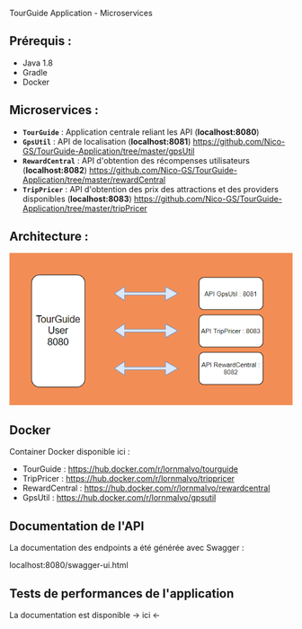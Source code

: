 TourGuide Application - Microservices


<h2>Prérequis :</h2>

* Java 1.8
* Gradle
* Docker

<h2>Microservices : </h2>

* **`TourGuide`** : Application centrale reliant les API (**localhost:8080**)
* **`GpsUtil`** : API de localisation (**localhost:8081**) https://github.com/Nico-GS/TourGuide-Application/tree/master/gpsUtil
* **`RewardCentral`** : API d'obtention des récompenses utilisateurs (**localhost:8082**) https://github.com/Nico-GS/TourGuide-Application/tree/master/rewardCentral
* **`TripPricer`** : API d'obtention des prix des attractions et des providers disponibles (**localhost:8083**) https://github.com/Nico-GS/TourGuide-Application/tree/master/tripPricer

<h2> Architecture : </h2>

![img.png](architecture.png)

<h2> Docker </h2>

Container Docker disponible ici :

* TourGuide : https://hub.docker.com/r/lornmalvo/tourguide
* TripPricer : https://hub.docker.com/r/lornmalvo/trippricer
* RewardCentral : https://hub.docker.com/r/lornmalvo/rewardcentral
* GpsUtil : https://hub.docker.com/r/lornmalvo/gpsutil

<h2> Documentation de l'API </h2>

La documentation des endpoints a été générée avec Swagger :

localhost:8080/swagger-ui.html

<h2> Tests de performances de l'application </h2>

La documentation est disponible -> ici <- 